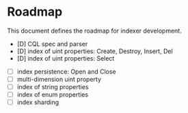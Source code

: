 # Roadmap

This document defines the roadmap for indexer development.

- [D] CQL spec and parser
- [D] index of uint properties: Create, Destroy, Insert, Del
- [D] index of uint properties: Select
- [ ] index persistence: Open and Close
- [ ] multi-dimension uint property
- [ ] index of string properties
- [ ] index of enum properties
- [ ] index sharding
